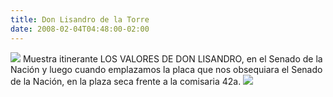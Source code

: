 ```yaml
---
title: Don Lisandro de la Torre
date: 2008-02-04T04:48:00-02:00
---
```


[![](https://blogger.googleusercontent.com/img/b/R29vZ2xl/AVvXsEgiiTQZGyD3JX7MjubKTH-99gj72s_TfRl3d6rdKKFWkliIelCwPuuOhuTNfcwLa1CZP6xSiE2vHdeteSr58eaLGd-ikedwxN6yhrRqkrHOI1S4KJ5R3o_qtNBZ3Z2MVtoUgVyBDC8dU0VQ/s320/lis0002.jpg)](https://blogger.googleusercontent.com/img/b/R29vZ2xl/AVvXsEgiiTQZGyD3JX7MjubKTH-99gj72s_TfRl3d6rdKKFWkliIelCwPuuOhuTNfcwLa1CZP6xSiE2vHdeteSr58eaLGd-ikedwxN6yhrRqkrHOI1S4KJ5R3o_qtNBZ3Z2MVtoUgVyBDC8dU0VQ/s1600-h/lis0002.jpg) Muestra itinerante LOS VALORES DE DON LISANDRO, en el Senado de la Nación y luego cuando emplazamos la placa que nos obsequiara el Senado de la Nación, en la plaza seca frente a la comisaria 42a. [![](https://blogger.googleusercontent.com/img/b/R29vZ2xl/AVvXsEgrwEvdlemeVcS28kc-lu7nFWZo4XG0itLSG8WeRkv-3auCrSUg4Ynx9CaViTeQEgBPwFfqI-weVUhDitvdOrLp3mGE-tDIA9vsyQ_wG5Ul2SEusMGMUxL6fbHi7NvjX_7ODMFCLJNl5IP9/s320/dla+torre+11.jpg)](https://blogger.googleusercontent.com/img/b/R29vZ2xl/AVvXsEgrwEvdlemeVcS28kc-lu7nFWZo4XG0itLSG8WeRkv-3auCrSUg4Ynx9CaViTeQEgBPwFfqI-weVUhDitvdOrLp3mGE-tDIA9vsyQ_wG5Ul2SEusMGMUxL6fbHi7NvjX_7ODMFCLJNl5IP9/s1600-h/dla+torre+11.jpg)